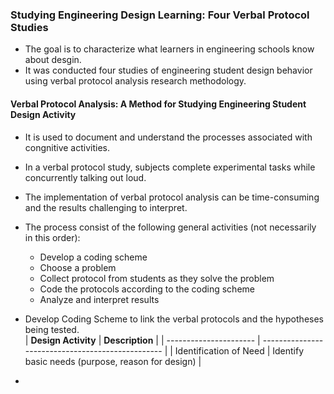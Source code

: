 ### Studying Engineering Design Learning: Four Verbal Protocol Studies
- The goal is to characterize what learners in engineering schools know about desgin.
- It was conducted four studies of engineering student design behavior using verbal protocol analysis research methodology.

#### Verbal Protocol Analysis: A Method for Studying Engineering Student Design Activity
- It is used to document and understand  the processes associated with congnitive activities.
- In a verbal protocol study, subjects complete experimental tasks while concurrently talking out loud.
- The implementation of verbal protocol analysis can be time-consuming and the results challenging to interpret.
- The process consist of the following general activities (not necessarily in this order):
  - Develop a coding scheme
  - Choose a problem
  - Collect protocol from students as they solve the problem
  - Code the protocols according to the coding scheme
  - Analyze and interpret results

- Develop Coding Scheme to link the verbal protocols and the hypotheses being tested.    
  | **Design Activity**    | **Description**                                   |
  | ---------------------- | ------------------------------------------------- |
  | Identification of Need | Identify basic needs (purpose, reason for design) |

- 


